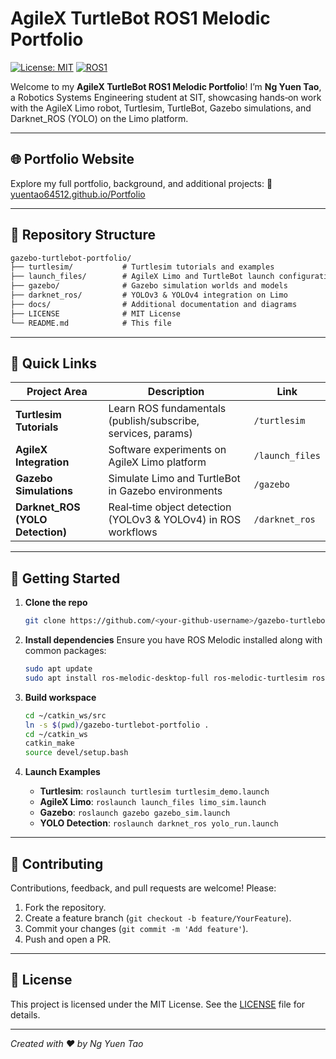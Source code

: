 # AgileX TurtleBot ROS1 Melodic Portfolio

[![License: MIT](https://img.shields.io/badge/License-MIT-blue.svg)](LICENSE) [![ROS1](https://img.shields.io/badge/ROS-Melodic-orange.svg)](http://wiki.ros.org/melodic)

Welcome to my **AgileX TurtleBot ROS1 Melodic Portfolio**! I’m **Ng Yuen Tao**, a Robotics Systems Engineering student at SIT, showcasing hands‑on work with the AgileX Limo robot, Turtlesim, TurtleBot, Gazebo simulations, and Darknet\_ROS (YOLO) on the Limo platform.

---

## 🌐 Portfolio Website

Explore my full portfolio, background, and additional projects:
🔗 [yuentao64512.github.io/Portfolio](https://yuentao64512.github.io/Portfolio/#about)

---

## 📂 Repository Structure

```txt
gazebo-turtlebot-portfolio/
├── turtlesim/           # Turtlesim tutorials and examples
├── launch_files/        # AgileX Limo and TurtleBot launch configurations
├── gazebo/              # Gazebo simulation worlds and models
├── darknet_ros/         # YOLOv3 & YOLOv4 integration on Limo
├── docs/                # Additional documentation and diagrams
├── LICENSE              # MIT License
└── README.md            # This file
```

---

## 🚀 Quick Links

| Project Area                      | Description                                                   | Link            |
| --------------------------------- | ------------------------------------------------------------- | --------------- |
| **Turtlesim Tutorials**           | Learn ROS fundamentals (publish/subscribe, services, params)  | `/turtlesim`    |
| **AgileX Integration**            | Software experiments on AgileX Limo platform                  | `/launch_files` |
| **Gazebo Simulations**            | Simulate Limo and TurtleBot in Gazebo environments            | `/gazebo`       |
| **Darknet\_ROS (YOLO Detection)** | Real‑time object detection (YOLOv3 & YOLOv4) in ROS workflows | `/darknet_ros`  |

---

## 🔧 Getting Started

1. **Clone the repo**

   ```bash
   git clone https://github.com/<your-github-username>/gazebo-turtlebot-portfolio.git
   ```
2. **Install dependencies**
   Ensure you have ROS Melodic installed along with common packages:

   ```bash
   sudo apt update
   sudo apt install ros-melodic-desktop-full ros-melodic-turtlesim ros-melodic-gazebo-ros-pkgs ros-melodic-darknet-ros
   ```
3. **Build workspace**

   ```bash
   cd ~/catkin_ws/src
   ln -s $(pwd)/gazebo-turtlebot-portfolio .
   cd ~/catkin_ws
   catkin_make
   source devel/setup.bash
   ```
4. **Launch Examples**

   * **Turtlesim**:  `roslaunch turtlesim turtlesim_demo.launch`
   * **AgileX Limo**:  `roslaunch launch_files limo_sim.launch`
   * **Gazebo**:  `roslaunch gazebo gazebo_sim.launch`
   * **YOLO Detection**:  `roslaunch darknet_ros yolo_run.launch`

---

## 🤝 Contributing

Contributions, feedback, and pull requests are welcome! Please:

1. Fork the repository.
2. Create a feature branch (`git checkout -b feature/YourFeature`).
3. Commit your changes (`git commit -m 'Add feature'`).
4. Push and open a PR.

---

## 📄 License

This project is licensed under the MIT License. See the [LICENSE](LICENSE) file for details.

---

*Created with ❤️ by Ng Yuen Tao*
